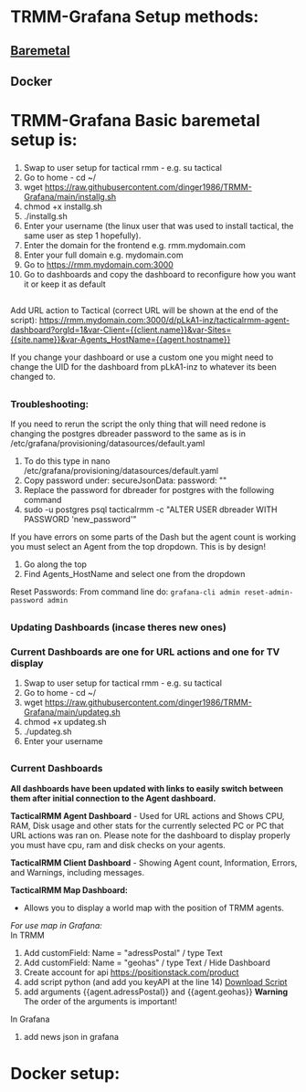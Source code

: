 # TRMM-Grafana Setup methods:

## [Baremetal](#trmm-grafana-basic-baremetal-setup-is)

## Docker

# TRMM-Grafana Basic baremetal setup is:

###

1. Swap to user setup for tactical rmm - e.g. su tactical
2. Go to home - cd ~/
3. wget https://raw.githubusercontent.com/dinger1986/TRMM-Grafana/main/installg.sh
4. chmod +x installg.sh
5. ./installg.sh
6. Enter your username (the linux user that was used to install tactical, the same user as step 1 hopefully).
7. Enter the domain for the frontend e.g. rmm.mydomain.com
8. Enter your full domain e.g. mydomain.com
9. Go to https://rmm.mydomain.com:3000
10. Go to dashboards and copy the dashboard to reconfigure how you want it or keep it as default
##
Add URL action to Tactical (correct URL will be shown at the end of the script):
https://rmm.mydomain.com:3000/d/pLkA1-inz/tacticalrmm-agent-dashboard?orgId=1&var-Client={{client.name}}&var-Sites={{site.name}}&var-Agents_HostName={{agent.hostname}}

If you change your dashboard or use a custom one you might need to change the UID for the dashboard from pLkA1-inz to whatever its been changed to.
##
### Troubleshooting:

If you need to rerun the script the only thing that will need redone is changing the postgres dbreader password 
to the same as is in /etc/grafana/provisioning/datasources/default.yaml

1. To do this type in nano /etc/grafana/provisioning/datasources/default.yaml
2. Copy password under: 
secureJsonData:
  password: ""
3. Replace the password for dbreader for postgres with the following command
4. sudo -u postgres psql tacticalrmm -c "ALTER USER dbreader WITH PASSWORD 'new_password'"

If you have errors on some parts of the Dash but the agent count is working you must select an Agent from the top dropdown. This is by design!

1. Go along the top
2. Find Agents_HostName and select one from the dropdown

Reset Passwords:
From command line do: `grafana-cli admin reset-admin-password admin`

##
### 
### Updating Dashboards (incase theres new ones)
### Current Dashboards are one for URL actions and one for TV display

1. Swap to user setup for tactical rmm - e.g. su tactical
2. Go to home - cd ~/
3. wget https://raw.githubusercontent.com/dinger1986/TRMM-Grafana/main/updateg.sh
4. chmod +x updateg.sh
5. ./updateg.sh
6. Enter your username
##

### 
### Current Dashboards

**All dashboards have been updated with links to easily switch between them after initial connection to the Agent dashboard.**

**TacticalRMM Agent Dashboard** - Used for URL actions and Shows CPU, RAM, Disk usage and other stats for the currently selected PC or PC that URL actions was ran on. Please note for the dashboard to display properly you must have cpu, ram and disk checks on your agents.

**TacticalRMM Client Dashboard** - Showing Agent count, Information, Errors, and Warnings, including messages.

**TacticalRMM Map Dashboard:** 
  * Allows you to display a world map with the position of TRMM agents.
  
  *For use map in Grafana:*  
  In TRMM
  1. Add customField: Name = "adressPostal" / type Text
  2. Add customField: Name = "geohas" / type Text / Hide Dashboard
  3. Create account for api https://positionstack.com/product
  4. add script python (and add you keyAPI at the line 14) [Download Script](https://raw.githubusercontent.com/dinger1986/TRMM-Grafana/a8e19f8a286cda043d8b06cac9592ee197c2dea2/Scripts/Map_getCoordinates.py)	
  5. add arguments {{agent.adressPostal}} and {{agent.geohas}} **Warning** The order of the arguments is important!

In Grafana
  1. add news json in grafana
##

# Docker setup:

